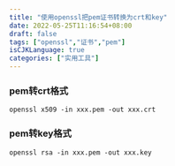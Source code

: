 ```yaml
---
title: "使用openssl把pem证书转换为crt和key"
date: 2022-05-25T11:16:54+08:00
draft: false
tags: ["openssl","证书","pem"]
isCJKLanguage: true
categories: ["实用工具"]
---
```


### pem转crt格式

```shell
openssl x509 -in xxx.pem -out xxx.crt  
```

### pem转key格式

```shell
openssl rsa -in xxx.pem -out xxx.key  
```
